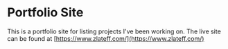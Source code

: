 # Portfolio Site
This is a portfolio site for listing projects I've been working on. 
The live site can be found at [https://www.zlateff.com/](https://www.zlateff.com/)


